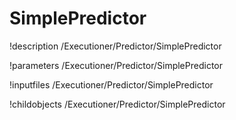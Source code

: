 <!-- MOOSE Documentation Stub: Remove this when content is added. -->

# SimplePredictor
!description /Executioner/Predictor/SimplePredictor

!parameters /Executioner/Predictor/SimplePredictor

!inputfiles /Executioner/Predictor/SimplePredictor

!childobjects /Executioner/Predictor/SimplePredictor
